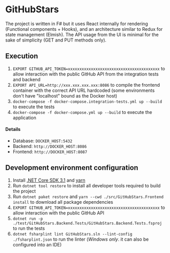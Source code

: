 # GitHubStars

The project is written in F# but it uses React internally for rendering (Functional components + Hooks), and an architecture similar to Redux for state management (Elmish). The API usage from the UI is minimal for the sake of simplicity (GET and PUT methods only).

## Execution

1. `EXPORT GITHUB_API_TOKEN=xxxxxxxxxxxxxxxxxxxxxxxxxxxxxxxxxxxxxxxx` to allow interaction with the public GitHub API from the integration tests and backend 
2. `EXPORT API_URL=http://xxx.xxx.xxx.xxx:8086` to compile the frontend container with the correct API URL hardcoded (some environments don't have "localhost" bound as the Docker host)
3. `docker-compose -f docker-compose.integration-tests.yml up --build` to execute the tests
4. `docker-compose -f docker-compose.yml up --build` to execute the application

#### Details

- Database: `DOCKER_HOST:5432`
- Backend: `http://DOCKER_HOST:8086`
- Frontend: `http://DOCKER_HOST:8087`

## Development environment configuration

1. Install [.NET Core SDK 3.1](https://dotnet.microsoft.com/download/dotnet-core) and [yarn](https://yarnpkg.com/lang/en/docs/install/)
3. Run `dotnet tool restore` to install all developer tools required to build the project
4. Run `dotnet paket restore` and `yarn --cwd ./src/GitHubStars.Frontend install` to download all package dependencies
5. `EXPORT GITHUB_API_TOKEN=xxxxxxxxxxxxxxxxxxxxxxxxxxxxxxxxxxxxxxxx` to allow interaction with the public GitHub API
6. `dotnet run -p ./test/GitHubStars.Backend.Tests/GitHubStars.Backend.Tests.fsproj` to run the tests
7. `dotnet fsharplint lint GitHubStars.sln --lint-config ./fsharplint.json` to run the linter (*Windows only*. it can also be configured into an IDE)



